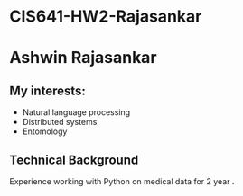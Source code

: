 
# CIS641-HW2-Rajasankar
# Ashwin Rajasankar
## My interests:
* Natural language processing
* Distributed systems
* Entomology

## Technical Background
Experience working with Python on medical data for 2 year
.

